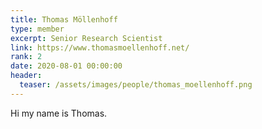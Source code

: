 ```yaml
---
title: Thomas Möllenhoff
type: member
excerpt: Senior Research Scientist
link: https://www.thomasmoellenhoff.net/
rank: 2
date: 2020-08-01 00:00:00
header:
  teaser: /assets/images/people/thomas_moellenhoff.png
---
```


Hi my name is Thomas.
